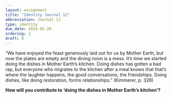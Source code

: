 ```yaml
---
layout: assignment
title: "Identity Journal 12"
abbreviation: Journal 12
type: identity
due_date: 2024-02-20
ordering: 1
draft: 0
---
```


“We have enjoyed the feast generously laid out for us by Mother Earth, but now the plates are empty and the dining room is a mess. It’s time we started doing the dishes in Mother Earth’s kitchen. Doing dishes has gotten a bad rap, but everyone who migrates to the kitchen after a meal knows that that’s where the laughter happens, the good conversations, the friendships. Doing dishes, like doing restoration, forms relationships.” (Kimmerer, p. 328)

**How will you contribute to ‘doing the dishes in Mother Earth’s kitchen’?**
